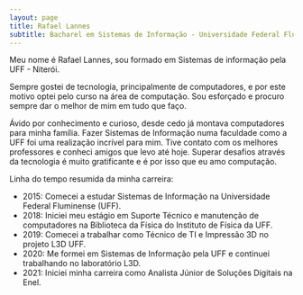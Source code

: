 ```yaml
---
layout: page
title: Rafael Lannes
subtitle: Bacharel em Sistemas de Informação - Universidade Federal Fluminense - Aprendendo algo novo todos os dias!
---
```


Meu nome é Rafael Lannes, sou formado em Sistemas de informação pela UFF - Niterói.

Sempre gostei de tecnologia, principalmente de computadores, e por este motivo optei pelo curso na área de computação. 
Sou esforçado e procuro sempre dar o melhor de mim em tudo que faço. 

Ávido por conhecimento e curioso, desde cedo já montava computadores para minha família. 
Fazer Sistemas de Informação numa faculdade como a UFF foi uma realização incrível para mim. Tive contato com os melhores professores e conheci amigos que levo até hoje.
Superar desafios através da tecnologia é muito gratificante e é por isso que eu amo computação.

Linha do tempo resumida da minha carreira:

* 2015: Comecei a estudar Sistemas de Informação na Universidade Federal Fluminense (UFF).
* 2018: Iniciei meu estágio em Suporte Técnico e manutenção de computadores na Biblioteca da Física do Instituto de Física da UFF.
* 2019: Comecei a trabalhar como Técnico de TI e Impressão 3D no projeto L3D UFF.
* 2020: Me formei em Sistemas de Informação pela UFF e continuei trabalhando no laboratório L3D.
* 2021: Iniciei minha carreira como Analista Júnior de Soluções Digitais na Enel.
